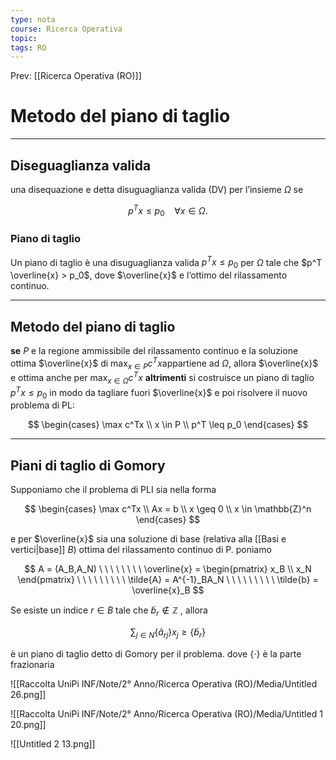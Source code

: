 ```yaml
---
type: nota
course: Ricerca Operativa
topic: 
tags: RO
---
```


Prev: [[Ricerca Operativa (RO)]]

# Metodo del piano di taglio
---

## Diseguaglianza valida

una disequazione e detta disuguaglianza valida (DV) per l’insieme $\Omega$ se

$$
p^T x \leq p_0 \ \ \ \
\forall x \in \Omega.
$$

### Piano di taglio

Un piano di taglio è una disuguaglianza valida  $p^T x \leq p_0$ per $\Omega$ tale che $p^T \overline{x} > p_0$, dove $\overline{x}$ e l’ottimo del rilassamento continuo.

---

## Metodo del piano di taglio

**se** $P$ e la regione ammissibile del rilassamento continuo e la soluzione ottima $\overline{x}$ di $\max_{x \in P}c^T x$appartiene ad $\Omega$, allora $\overline{x}$ e ottima anche per $\max_{x \in \Omega} c^T x$
**altrimenti** si costruisce un piano di taglio $p^T x \leq p_0$  in modo da tagliare fuori $\overline{x}$ e poi
risolvere il nuovo problema di PL:

$$
\begin{cases}
\max c^Tx \\
x \in P \\
p^T \leq p_0
\end{cases}
$$

---

## Piani di taglio di Gomory

Supponiamo che il problema di PLI sia nella forma

$$
\begin{cases}
\max c^Tx \\
Ax = b \\
x \geq 0 \\
x \in \mathbb{Z}^n
\end{cases}
$$

e per $\overline{x}$ sia una soluzione di base (relativa alla [[Basi e vertici|base]] $B$) ottima del rilassamento continuo di P. poniamo

$$
A = (A_B,A_N)
\ \ \ \ \ \ \ \
\overline{x} = \begin{pmatrix}
x_B \\
x_N
\end{pmatrix}
\ \ \ \ \ \ \ \ \
\tilde{A} = A^{-1}_BA_N
\ \ \ \ \ \ \ \ \
\tilde{b} = \overline{x}_B
$$

Se esiste un indice $r \in B$ tale che $\tilde{b}_r \not\in \mathbb{Z}$ , allora

$$
\sum_{j\in N}\{\tilde{a}_{rj}\}x_j \geq  \{\tilde{b}_r\}
$$

è un piano di taglio detto di Gomory per il problema. dove $\{ \cdot \}$ è la parte frazionaria

![[Raccolta UniPi INF/Note/2° Anno/Ricerca Operativa (RO)/Media/Untitled 26.png]]

![[Raccolta UniPi INF/Note/2° Anno/Ricerca Operativa (RO)/Media/Untitled 1 20.png]]

![[Untitled 2 13.png]]
